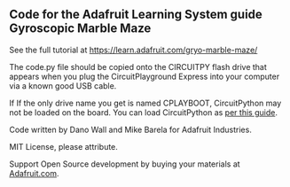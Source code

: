 ## Code for the Adafruit Learning System guide Gyroscopic Marble Maze

See the full tutorial at https://learn.adafruit.com/gryo-marble-maze/

The code.py file should be copied onto the CIRCUITPY flash drive that appears 
when you plug the CircuitPlayground Express into your computer via a known 
good USB cable. 

If If the only drive name you get is named CPLAYBOOT, CircuitPython may not be loaded 
on the board. You can load CircuitPython as 
[per this guide](https://learn.adafruit.com/adafruit-circuit-playground-express/circuitpython-quickstart).

Code written by Dano Wall and Mike Barela for Adafruit Industries. 

MIT License, please attribute.

Support Open Source development by buying your materials at [Adafruit.com](https://www.adafruit.com/).
